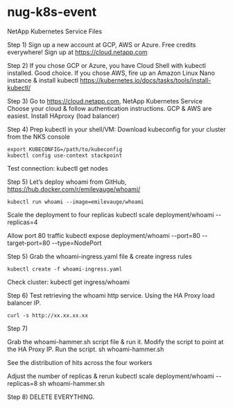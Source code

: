 # nug-k8s-event
NetApp Kubernetes Service Files

Step 1) 
Sign up a new account at GCP, AWS or Azure. Free credits everywhere!
Sign up at https://cloud.netapp.com

Step 2)
If you chose GCP or Azure, you have Cloud Shell with kubectl installed. Good choice.
If you chose AWS, fire up an Amazon Linux Nano instance & install kubectl https://kubernetes.io/docs/tasks/tools/install-kubectl/


Step 3)
Go to https://cloud.netapp.com, NetApp Kubernetes Service
Choose your cloud & follow authentication instructions. GCP & AWS are easiest.
Install HAproxy (load balancer)

Step 4)
Prep kubectl in your shell/VM:
Download kubeconfig for your cluster from the NKS console

	export KUBECONFIG=/path/to/kubeconfig
	kubectl config use-context stackpoint

Test connection:
	kubectl get nodes

Step 5)
Let’s deploy whoami from GitHub, https://hub.docker.com/r/emilevauge/whoami/

	kubectl run whoami --image=emilevauge/whoami

Scale the deployment to four replicas
	kubectl scale deployment/whoami --replicas=4

Allow port 80 traffic
	kubectl expose deployment/whoami --port=80 --target-port=80 --type=NodePort

Step 5) 
Grab the whoami-ingress.yaml file & create ingress rules

	kubectl create -f whoami-ingress.yaml

Check cluster:
	kubectl get ingress/whoami

Step 6)
Test retrieving the whoami http service. Using the HA Proxy load balancer IP.

	curl -s http://xx.xx.xx.xx

Step 7)

Grab the whoami-hammer.sh script file & run it.
Modify the script to point at the HA Proxy IP.
Run the script.
	sh whoami-hammer.sh

See the distribution of hits across the four workers

Adjust the number of replicas & rerun
	kubectl scale deployment/whoami --replicas=8
	sh whoami-hammer.sh

Step 8) 
DELETE EVERYTHING.





